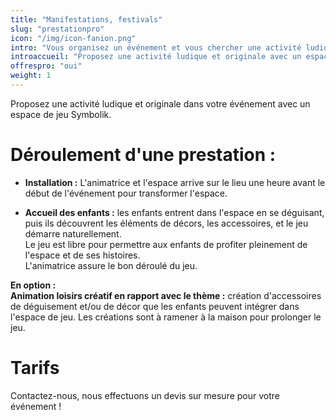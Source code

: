 ```yaml
---
title: "Manifestations, festivals"
slug: "prestationpro"
icon: "/img/icon-fanion.png"
intro: "Vous organisez un événement et vous chercher une activité ludique originale ? <br>Symbolik vous propose ses espaces de jeux."
introaccueil: "Proposez une activité ludique et originale avec un espace symbolique."
offrespro: "oui"
weight: 1
---
```

Proposez une activité ludique et originale dans votre événement avec un espace de jeu Symbolik.  

# Déroulement d'une prestation :

- **Installation :** L'animatrice et l'espace arrive sur le lieu une heure avant le début de l'événement pour transformer l'espace.  

- **Accueil des enfants :** les enfants entrent dans l'espace en se déguisant, puis ils découvrent les éléments de décors, les accessoires, et le jeu démarre naturellement.  
Le jeu est libre pour permettre aux enfants de profiter pleinement de l'espace et de ses histoires.   
L'animatrice assure le bon déroulé du jeu.

**En option :**   
**Animation loisirs créatif en rapport avec le thème :** création d'accessoires de déguisement et/ou de décor que les enfants peuvent intégrer dans l'espace de jeu. Les créations sont à ramener à la maison pour prolonger le jeu.

# Tarifs

Contactez-nous, nous effectuons un devis sur mesure pour votre événement !
